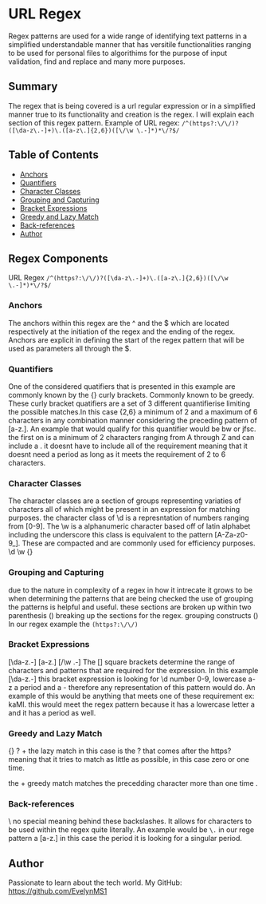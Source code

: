 # URL Regex

Regex patterns are used for a wide range of identifying text patterns in a simplified understandable manner that has versitile functionalities ranging to be used for personal files to algorithims for the purpose of input validation, find and replace and many more purposes.

## Summary

The regex that is being covered is a url regular expression or in a simplified manner true to its functionality and creation is the regex. I will explain each section of this regex pattern.
Example of URL regex:
`/^(https?:\/\/)?([\da-z\.-]+)\.([a-z\.]{2,6})([\/\w \.-]*)*\/?$/`

## Table of Contents

- [Anchors](#anchors)
- [Quantifiers](#quantifiers)
- [Character Classes](#character-classes)
- [Grouping and Capturing](#grouping-and-capturing)
- [Bracket Expressions](#bracket-expressions)
- [Greedy and Lazy Match](#greedy-and-lazy-match)
- [Back-references](#back-references)
- [Author](#author)

## Regex Components

URL Regex
`/^(https?:\/\/)?([\da-z\.-]+)\.([a-z\.]{2,6})([\/\w \.-]*)*\/?$/`

### Anchors

The anchors within this regex are the ^ and the $ which are located respectively at the initiation of the regex and the ending of the regex. Anchors are explicit in defining the start of the regex pattern that will be used as parameters all through the $.

### Quantifiers

One of the considered quatifiers that is presented in this example are commonly known by the {} curly brackets. Commonly known to be greedy. These curly bracket quatifiers are a set of 3 different quantifierise limiting the possible matches.In this case {2,6} a minimum of 2 and a maximum of 6 characters in any combination manner considering the preceding pattern of [a-z\.]. An example that would qualify for this quantifier would be bw or jfsc. the first on is a minimum of 2 characters ranging from A through Z and can include a . it doesnt have to include all of the requirement meaning that it doesnt need a period as long as it meets the requirement of 2 to 6 characters.

### Character Classes

The character classes are a section of groups representing variaties of characters all of which might be present in an expression for matching purposes.
the character class of \d is a represntation of numbers ranging from [0-9]. The \w is a alphanumeric character based off of latin alphabet including the underscore this class is equivalent to the pattern [A-Za-z0-9_]. These are compacted and are commonly used for efficiency purposes.
\d \w {}

### Grouping and Capturing

due to the nature in complexity of a regex in how it intrecate it grows to be when determining the patterns that are being checked the use of grouping the patterns is helpful and useful. these sections are broken up within two parenthesis () breaking up the sections for the regex.
grouping constructs ()
In our regex example the `(https?:\/\/)`

### Bracket Expressions

[\da-z\.-] [a-z\.] [\/\w \.-]
The [] square brackets determine the range of characters and patterns that are required for the expression. In this example [\da-z\.-] this bracket expression is looking for \d number 0-9, lowercase a-z a period and a - therefore any representation of this pattern would do. An example of this would be anything that meets one of these requirement
ex: kaMI. this would meet the regex pattern because it has a lowercase letter a and it has a period as well.

### Greedy and Lazy Match

{} ? +
the lazy match in this case is the ? that comes after the https? meaning that it tries to match as little as possible, in this case zero or one time.

the + greedy match matches the precedding character more than one time .

### Back-references

\ no special meaning behind these backslashes. It allows for characters to be used within the regex quite literally. An example would be `\.` in our rege pattern a [a-z\.] in this case the period it is looking for a singular period.

## Author

Passionate to learn about the tech world.
My GitHub:
https://github.com/EvelynMS1
